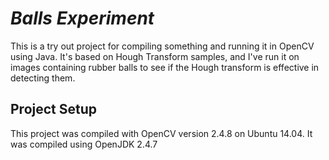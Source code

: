 # _Balls Experiment_

This is a try out project for compiling something and running it in OpenCV using Java. 
It's based on Hough Transform samples, and I've run it on images containing rubber balls to see if the Hough transform is effective in detecting them.

## Project Setup

This project was compiled with OpenCV version 2.4.8 on Ubuntu 14.04. It was compiled using OpenJDK 2.4.7

